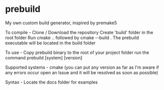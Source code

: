 # prebuild
My own custom build generator, inspired by premake5

To compile -
  Clone / Download the repository
  Create 'build' folder in the root folder
  Run cmake .. followed by cmake --build .
  The prebuild executable will be located in the build folder

To use -
Copy prebuild binary to the root of your project folder
run the command prebuild [system] [version]

Supported systems -
  cmake (you can put any version as far as I'm aware if any errors occur open an Issue and it will be resolved as soon as possible)

Syntax - 
  Locate the docs folder for examples
